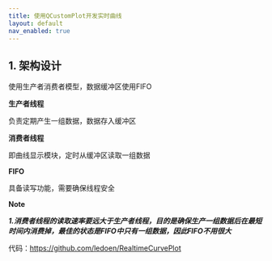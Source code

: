 ```yaml
---
title: 使用QCustomPlot开发实时曲线
layout: default
nav_enabled: true
---
```


## 1. 架构设计

使用生产者消费者模型，数据缓冲区使用FIFO

**生产者线程**

负责定期产生一组数据，数据存入缓冲区

**消费者线程**

即曲线显示模块，定时从缓冲区读取一组数据

**FIFO**

具备读写功能，需要确保线程安全

**Note**

***1.消费者线程的读取速率要远大于生产者线程，目的是确保生产一组数据后在最短时间内消费掉，最佳的状态是FIFO中只有一组数据，因此FIFO不用很大***


代码：https://github.com/ledoen/RealtimeCurvePlot
